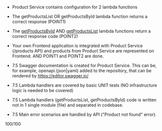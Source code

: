 * Product Service contains configuration for 2 lambda functions
* The getProductsList OR getProductsById lambda function returns a correct response (POINT1)
* The [getProductsById](https://1pcdcu2oob.execute-api.eu-west-1.amazonaws.com/prod/product/1) AND [getProductsList](https://1pcdcu2oob.execute-api.eu-west-1.amazonaws.com/prod/products) lambda functions return a correct response code (POINT2)
* Your own Frontend application is integrated with Product Service (/products API) and products from Product Service are represented on Frontend. AND POINT1 and POINT2 are done.

* 7.5 Swagger documentation is created for Product Service. This can be, for example, openapi.(json|yaml) added to the repository, that can be rendered by https://editor.swagger.io/
* 7.5 Lambda handlers are covered by basic UNIT tests (NO infrastructure logic is needed to be covered)
* 7.5 Lambda handlers (getProductsList, getProductsById) code is written not in 1 single module (file) and separated in codebase.
* 7.5 Main error scenarios are handled by API ("Product not found" error).

100/100